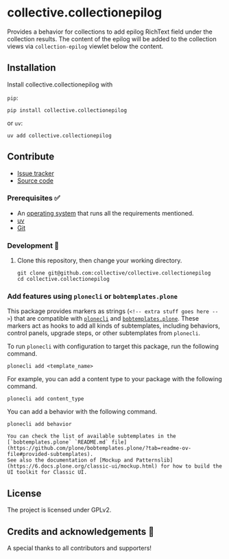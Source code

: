 # collective.collectionepilog

Provides a behavior for collections to add epilog RichText field under the collection results.
The content of the epilog will be added to the collection views via `collection-epilog` viewlet below the content.

## Installation

Install collective.collectionepilog with

`pip`:

```shell
pip install collective.collectionepilog
```

or `uv`:

```shell
uv add collective.collectionepilog
```

## Contribute

- [Issue tracker](https://github.com/collective/collective.collectionepilog/issues)
- [Source code](https://github.com/collective/collective.collectionepilog/)

### Prerequisites ✅

-   An [operating system](https://6.docs.plone.org/install/create-project-cookieplone.html#prerequisites-for-installation) that runs all the requirements mentioned.
-   [uv](https://6.docs.plone.org/install/create-project-cookieplone.html#uv)
-   [Git](https://6.docs.plone.org/install/create-project-cookieplone.html#git)

### Development 🔧

1.  Clone this repository, then change your working directory.

    ```shell
    git clone git@github.com:collective/collective.collectionepilog
    cd collective.collectionepilog
    ```


### Add features using `plonecli` or `bobtemplates.plone`

This package provides markers as strings (`<!-- extra stuff goes here -->`) that are compatible with [`plonecli`](https://github.com/plone/plonecli) and [`bobtemplates.plone`](https://github.com/plone/bobtemplates.plone).
These markers act as hooks to add all kinds of subtemplates, including behaviors, control panels, upgrade steps, or other subtemplates from `plonecli`.

To run `plonecli` with configuration to target this package, run the following command.

```shell
plonecli add <template_name>
```

For example, you can add a content type to your package with the following command.

```shell
plonecli add content_type
```

You can add a behavior with the following command.

```shell
plonecli add behavior
```

```{seealso}
You can check the list of available subtemplates in the [`bobtemplates.plone` `README.md` file](https://github.com/plone/bobtemplates.plone/?tab=readme-ov-file#provided-subtemplates).
See also the documentation of [Mockup and Patternslib](https://6.docs.plone.org/classic-ui/mockup.html) for how to build the UI toolkit for Classic UI.
```

## License

The project is licensed under GPLv2.

## Credits and acknowledgements 🙏

A special thanks to all contributors and supporters!
